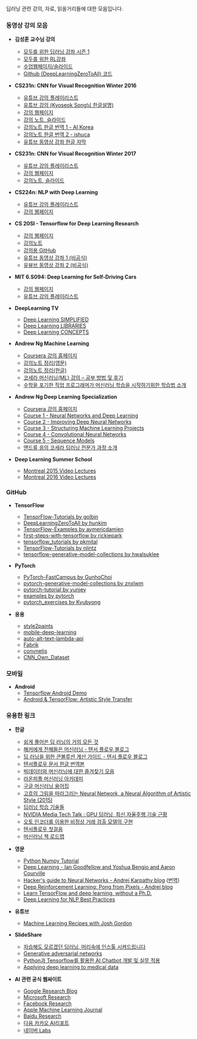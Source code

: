 딥러닝 관련 강의, 자료, 읽을거리들에 대한 모음입니다. 


###  동영상 강의 모음
- **김성훈 교수님 강의**
  - [모두를 위한 딥러닝 강좌 시즌 1](https://www.youtube.com/playlist?list=PLlMkM4tgfjnLSOjrEJN31gZATbcj_MpUm)
  - [모두를 위한 RL강좌](https://www.youtube.com/watch?v=dZ4vw6v3LcA&list=PLlMkM4tgfjnKsCWav-Z2F-MMFRx-2gMGG&index=1)
  - [수업웹페이지/슬라이드](https://hunkim.github.io/ml/)
  - [Github (DeepLearningZeroToAll) 코드](https://github.com/hunkim/DeepLearningZeroToAll/)

- **CS231n: CNN for Visual Recognition Winter 2016**
  - [유튜브 강의 플레이리스트](https://www.youtube.com/watch?v=NfnWJUyUJYU&list=PLkt2uSq6rBVctENoVBg1TpCC7OQi31AlC)
  - [유튜브 강의 (Kyoseok Song님 한글설명)](https://www.youtube.com/playlist?list=PL1Kb3QTCLIVtyOuMgyVgT-OeW0PYXl3j5)
  - [강의 웹페이지](http://cs231n.stanford.edu/2016/)
  - [강의 노트, 슬라이드](http://cs231n.stanford.edu/2016/syllabus)
  - [강의노트 한글 번역 1 - AI Korea](http://aikorea.org/cs231n/)
  - [강의노트 한글 번역 2 - ishuca](http://ishuca.tistory.com/category/CS231n)
  - [유튜브 동영상 강좌 한글 자막](https://github.com/aikorea/cs231n/tree/master/captions/Ko)

- **CS231n: CNN for Visual Recognition Winter 2017**
  - [유튜브 강의 플레이리스트](https://www.youtube.com/playlist?list=PLC1qU-LWwrF64f4QKQT-Vg5Wr4qEE1Zxk)
  - [강의 웹페이지](http://cs231n.stanford.edu/2017/)
  - [강의노트, 슬라이드](http://cs231n.stanford.edu/2017/syllabus)

- **CS224n: NLP with Deep Learning**
  - [유튜브 강의 플레이리스트](https://www.youtube.com/playlist?list=PL3FW7Lu3i5Jsnh1rnUwq_TcylNr7EkRe6)
  - [강의 웹페이지](http://web.stanford.edu/class/cs224n/)

- **CS 20SI - Tensorflow for Deep Learning Research**
  - [강의 웹페이지](https://web.stanford.edu/class/cs20si/)
  - [강의노트](http://web.stanford.edu/class/cs20si/syllabus.html)
  - [강의용 GitHub](https://github.com/chiphuyen/stanford-tensorflow-tutorials)
  - [유튜브 동영상 강좌 1 (비공식)](https://www.youtube.com/playlist?list=PLIDllPt3EQZoS8gCP3cw273Cq9puuPLTg)
  - [유뷰브 동영상 강좌 2 (비공식)](https://www.youtube.com/channel/UCMq6IdbXar_KtYixMS_wHcQ/videos)

- **MIT 6.S094: Deep Learning for Self-Driving Cars**
  - [강의 웹페이지](http://selfdrivingcars.mit.edu)
  - [유튜브 강의 플레이리스트](https://www.youtube.com/playlist?list=PLrAXtmErZgOeiKm4sgNOknGvNjby9efdf)

- **DeepLearning TV**
  - [Deep Learning SIMPLIFIED](https://www.youtube.com/playlist?list=PLjJh1vlSEYgvGod9wWiydumYl8hOXixNu)
  - [Deep Learning LIBRARIES](https://www.youtube.com/playlist?list=PLjJh1vlSEYgspxwsa5be5TVm3n9JNNC9G)
  - [Deep Learning CONCEPTS](https://www.youtube.com/playlist?list=PLjJh1vlSEYgvZ3ze_4pxKHNh1g5PId36-)

- **Andrew Ng Machine Learning**
  - [Coursera 강의 홈페이지](https://www.coursera.org/learn/machine-learning)
  - [강의노트 정리(영문)](http://www.holehouse.org/mlclass/)
  - [강의노트 정리(한글)](https://wikidocs.net/book/587)
  - [코세라 머신러닝(ML) 강의 – 공부 방법 및 후기](https://www.uturtle.com/blog/archives/619)
  - [수학을 포기한 직업 프로그래머가 머신러닝 학습을 시작하기위한 학습법 소개](http://www.moreagile.net/2015/05/how-to-start-machine-learning-study.html)

- **Andrew Ng Deep Learning Specialization**
  - [Coursera 강의 홈페이지](https://www.coursera.org/specializations/deep-learning)
  - [Course 1 - Neural Networks and Deep Learning](https://www.coursera.org/learn/neural-networks-deep-learning)
  - [Course 2 - Improving Deep Neural Networks](https://www.coursera.org/learn/deep-neural-network)
  - [Course 3 - Structuring Machine Learning Projects](https://www.coursera.org/learn/machine-learning-projects)
  - [Course 4 - Convolutional Neural Networks](https://www.coursera.org/learn/convolutional-neural-networks)
  - [Course 5 - Sequence Models](https://www.coursera.org/learn/nlp-sequence-models)
  - [앤드류 응의 코세라 딥러닝 전문가 과정 소개](http://1boon.kakao.com/kakao-it/kakaoaireport_07)

- **Deep Learning Summer School**
  - [Montreal 2015 Video Lectures](http://videolectures.net/deeplearning2015_montreal/)
  - [Montreal 2016 Video Lectures](http://videolectures.net/deeplearning2016_montreal/)


### GitHub

- **TensorFlow**
  - [TensorFlow-Tutorials by golbin](https://github.com/golbin/TensorFlow-Tutorials)
  - [DeepLearningZeroToAll by hunkim](https://github.com/hunkim/DeepLearningZeroToAll/)
  - [TensorFlow-Examples by aymericdamien](https://github.com/aymericdamien/TensorFlow-Examples)
  - [first-steps-with-tensorflow by rickiepark](https://github.com/rickiepark/first-steps-with-tensorflow)
  - [tensorflow_tutorials by pkmital](https://github.com/pkmital/tensorflow_tutorials)
  - [TensorFlow-Tutorials by nlintz](https://github.com/nlintz/TensorFlow-Tutorials)
  - [tensorflow-generative-model-collections by hwalsuklee](https://github.com/hwalsuklee/tensorflow-generative-model-collections)

- **PyTorch**
  - [PyTorch-FastCampus by GunhoChoi](https://github.com/GunhoChoi/PyTorch-FastCampus)
  - [pytorch-generative-model-collections by znxlwm](https://github.com/znxlwm/pytorch-generative-model-collections)
  - [pytorch-tutorial by yunjey](https://github.com/yunjey/pytorch-tutorial.git)
  - [examples by pytorch](https://github.com/pytorch/examples)
  - [pytorch_exercises by Kyubyong](https://github.com/Kyubyong/pytorch_exercises)

- **응용**
  - [style2paints](https://github.com/lllyasviel/style2paints)
  - [mobile-deep-learning](https://github.com/baidu/mobile-deep-learning)
  - [auto-alt-text-lambda-api](https://github.com/abhisuri97/auto-alt-text-lambda-api)
  - [Fabrik](https://github.com/Cloud-CV/Fabrik)
  - [convnetjs](https://github.com/karpathy/convnetjs)
  - [CNN_Own_Dataset](https://github.com/YeongHyeon/CNN_Own_Dataset)


### 모바일

- **Android**
  - [Tensorflow Android Demo](https://github.com/tensorflow/tensorflow/tree/master/tensorflow/examples/android)
  - [Android & TensorFlow: Artistic Style Transfer](https://codelabs.developers.google.com/codelabs/tensorflow-style-transfer-android/index.html?index=..%2F..%2Fio2017#0)


### 유용한  링크

- **한글**
  - [쉽게 풀어쓴 딥 러닝의 거의 모든 것](http://slownews.kr/41461)
  - [해커에게 전해들은 머신러닝 - 텐서 플로우 블로그](https://tensorflow.blog/2016/10/31/%ED%95%B4%EC%BB%A4%EC%97%90%EA%B2%8C-%EC%A0%84%ED%95%B4%EB%93%A4%EC%9D%80-%EB%A8%B8%EC%8B%A0%EB%9F%AC%EB%8B%9D/)
  - [딥 러닝을 위한 콘볼루션 계산 가이드 - 텐서 플로우 블로그](https://tensorflow.blog/a-guide-to-convolution-arithmetic-for-deep-learning/#ch2-3)
  - [텐서플로우 문서 한글 번역본](https://www.gitbook.com/book/tensorflowkorea/tensorflow-kr/details)
  - [빅데이터와 머신러닝에 대한 즐겨찾기 모음](http://ddmix.blogspot.kr/2015/11/favorites-bigdata-ml.html)
  - [라온피플 머신러닝 아카데미](http://laonple.blog.me/220463627091)
  - [구글 머신러닝 용어집](https://developers.google.com/machine-learning/glossary/)
  - [고흐의 그림을 따라그리는 Neural Network, a Neural Algorithm of Artistic Style (2015)](http://sanghyukchun.github.io/92/)
  - [딥러닝 학습 기술들](https://ratsgo.github.io/deep%20learning/2017/04/22/NNtricks/)
  - [NVIDIA Media Tech Talk : GPU 딥러닝, 최신 자율주행 기술 근황](http://drmola.com/pc_column/236811)
  - [오토 인코더를 이용한 비정상 거래 검출 모델의 구현](http://bcho.tistory.com/m/1197)
  - [텐서플로우 첫걸음](https://tensorflow.blog/2016/04/28/first-contact-with-tensorflow/)
  - [머신러닝 책 로드맵](https://www.mindmeister.com/812276967/)

- **영문**
  - [Python Numpy Tutorial](http://cs231n.github.io/python-numpy-tutorial/)
  - [Deep Learning - Ian Goodfellow and Yoshua Bengio and Aaron Courville](http://www.deeplearningbook.org/)
  - [Hacker's guide to Neural Networks - Andrej Karpathy blog](http://karpathy.github.io/neuralnets/) ([번역](https://tensorflow.blog/2016/09/13/%ED%95%B4%EC%BB%A4%EA%B0%80-%EC%95%8C%EB%A0%A4%EC%A3%BC%EB%8A%94-%EB%89%B4%EB%9F%B4-%EB%84%A4%ED%8A%B8%EC%9B%8C%ED%81%AC/))
  - [Deep Reinforcement Learning: Pong from Pixels - Andrej blog](http://karpathy.github.io/2016/05/31/rl/)
  - [Learn TensorFlow and deep learning, without a Ph.D.](https://cloud.google.com/blog/big-data/2017/01/learn-tensorflow-and-deep-learning-without-a-phd)
  - [Deep Learning for NLP Best Practices](http://ruder.io/deep-learning-nlp-best-practices/)

- **유튜브**
  - [Machine Learning Recipes with Josh Gordon](https://www.youtube.com/playlist?list=PLOU2XLYxmsIIuiBfYad6rFYQU_jL2ryal)

- **SlideShare**
  - [자습해도 모르겠던 딥러닝, 머리속에 인스톨 시켜드립니다](https://www.slideshare.net/yongho/ss-79607172)
  - [Generative adversarial networks](https://www.slideshare.net/YunjeyChoi/generative-adversarial-networks-75916964)
  - [Python과 Tensorflow를 활용한 AI Chatbot 개발 및 실무 적용](https://www.slideshare.net/healess/python-tensorflow-ai-chatbot)
  - [Applying deep learning to medical data](https://www.slideshare.net/hyunseokmin/applying-deep-learning-to-medical-data)

- **AI 관련 공식 웹싸이트**
  - [Google Research Blog](https://research.googleblog.com)
  - [Microsoft Research](https://www.microsoft.com/en-us/research/)
  - [Facebook Research](https://research.fb.com) 
  - [Apple Machine Learning Journal](https://machinelearning.apple.com)
  - [Baidu Research](http://research.baidu.com)
  - [다음 카카오 AI리포트](https://brunch.co.kr/magazine/kakaoaireport)
  - [네이버 Labs](http://www.naverlabs.com/newsroom.html)
